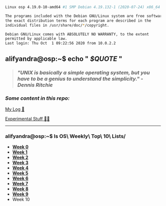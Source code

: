 ```bash
Linux osp 4.19.0-10-amd64 #1 SMP Debian 4.19.132-1 (2020-07-24) x86_64

The programs included with the Debian GNU/Linux system are free software;
the exact distribution terms for each program are described in the
individual files in /usr/share/doc/*/copyright.

Debian GNU/Linux comes with ABSOLUTELY NO WARRANTY, to the extent
permitted by applicable law.
Last login: Thu Oct  1 09:22:56 2020 from 10.0.2.2
```

## alifyandra@osp:~$ echo " *$QUOTE* "

> ### *"UNIX is basically a simple operating system, but you have to be a genius to understand the simplicity." - Dennis Ritchie*



### *Some content in this repo:*

[My Log 📝](TXT/mylog.txt)  

[Experimental Stuff 👨‍💻](https://github.com/alifyandra/os202/tree/master/SandBox)



---

### alifyandra@osp:~$ ls OS\ Weekly\ Top\ 10\ Lists/

-   **[Week 0](w00.md)**
-   **[Week 1](w01.md)**
-   **[Week 2](w02.md)**
-   **[Week 3](w03.md)**
-   **[Week 4](w04.md)**
-   **[Week 5](w05.md)**
-   **[Week 6](w06.md)**
-   **[Week 7](w07.md)**
-   **[Week 8](w08.md)**
-   **[Week 9](w09.md)**
-   Week 10

